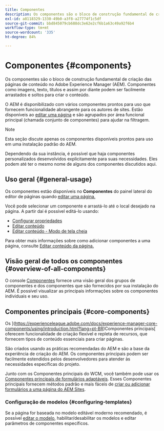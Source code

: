 ```yaml
---
title: Componentes
description: Os componentes são o bloco de construção fundamental de criação das páginas de conteúdo no AEM
exl-id: a8118329-1330-49b0-a3f8-a27774f1c5df
source-git-commit: bbd845079cb688dc3e62e2cf6b1a63c49a92f6b4
workflow-type: tm+mt
source-wordcount: '335'
ht-degree: 84%

---
```


# Componentes {#components}

Os componentes são o bloco de construção fundamental de criação das páginas de conteúdo no Adobe Experience Manager (AEM). Componentes como imagens, texto, títulos e assim por diante podem ser facilmente arrastados e soltos para criar o conteúdo.

O AEM é disponibilizado com vários componentes prontos para uso que fornecem funcionalidade abrangente para os autores de sites. Estão disponíveis ao [editar uma página](/help/sites-cloud/authoring/page-editor/edit-content.md) e são agrupados por área funcional principal (chamada conjunto de componentes) para ajudar na filtragem.

>[!NOTE]
>
>Esta seção discute apenas os componentes disponíveis prontos para uso em uma instalação padrão do AEM.
>
>Dependendo da sua instância, é possível que haja componentes personalizados desenvolvidos explicitamente para suas necessidades. Eles podem até ter o mesmo nome de alguns dos componentes discutidos aqui.

## Uso geral   {#general-usage}

Os componentes estão disponíveis no **Componentes** do painel lateral do editor de páginas quando [editar uma página.](/help/sites-cloud/authoring/page-editor/edit-content.md)

Você pode selecionar um componente e arrastá-lo até o local desejado na página. A partir daí é possível editá-lo usando:

* [Configurar propriedades](/help/sites-cloud/authoring/sites-console/page-properties.md)
* [Editar conteúdo](/help/sites-cloud/authoring/page-editor/edit-content.md)
* [Editar conteúdo - Modo de tela cheia](/help/sites-cloud/authoring/page-editor/edit-content.md#edit-content-full-screen-mode)

Para obter mais informações sobre como adicionar componentes a uma página, consulte [Editar conteúdo da página.](/help/sites-cloud/authoring/page-editor/edit-content.md)

## Visão geral de todos os componentes {#overview-of-all-components}

O console [Componentes](/help/sites-cloud/authoring/components-console.md) fornece uma visão geral dos grupos de componentes e dos componentes que são fornecidos por sua instalação do AEM. É possível visualizar as principais informações sobre os componentes individuais e seu uso.

## Componentes principais  {#core-components}

Os ](https://experienceleague.adobe.com/docs/experience-manager-core-components/using/introduction.html?lang=pt-BR)Componentes principais[ oferecem funcionalidade de criação flexível e repleta de recursos, que fornecem tipos de conteúdo essenciais para criar páginas.

São criados usando as práticas recomendadas do AEM e são a base da experiência de criação do AEM. Os componentes principais podem ser facilmente estendidos pelos desenvolvedores para atender às necessidades específicas do projeto.

Junto com os Componentes principais do WCM, você também pode usar os [Componentes principais de formulários adaptáveis](https://experienceleague.adobe.com/docs/experience-manager-core-components/using/adaptive-forms/introduction.html#features). Esses Componentes principais fornecem métodos padrão e mais fáceis de [criar ou adicionar formulários a uma página do AEM Sites](/help/forms/create-or-add-an-adaptive-form-to-aem-sites-page.md).

### Configuração de modelos {#configuring-templates}

Se a página for baseada no modelo editável moderno recomendado, é possível [editar o modelo](/help/sites-cloud/authoring/sites-console/templates.md), habilitar/desabilitar os modelos e editar parâmetros de componentes específicos.

